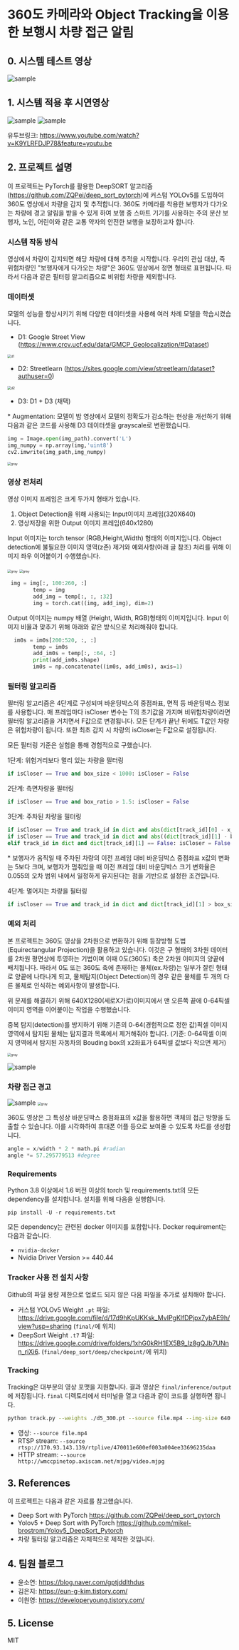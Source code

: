 # 360도 카메라와 Object Tracking을 이용한 보행시 차량 접근 알림

## 0. 시스템 테스트 영상 




![sample](/test_video.gif)

## 1. 시스템 적용 후 시연영상 

![sample](samples/sample.gif)
![sample](samples/시연결과.gif)

유투브링크: https://www.youtube.com/watch?v=K9YLRFDJP78&feature=youtu.be


## 2. 프로젝트 설명

이 프로젝트는 PyTorch를 활용한 DeepSORT 알고리즘(https://github.com/ZQPei/deep_sort_pytorch)에 커스텀 YOLOv5를 도입하여 360도 영상에서 차량을 감지 및 추적합니다. 360도 카메라를 착용한 보행자가 다가오는 차량에 경고 알림을 받을 수 있게 하여 보행 중 스마트 기기를 사용하는 주의 분산 보행자, 노인, 어린이와 같은 교통 약자의 안전한 보행을 보장하고자 합니다.

### 시스템 작동 방식

영상에서 차량이 감지되면 해당 차량에 대해 추적을 시작합니다. 우리의 관심 대상, 즉 위험차량인 "보행자에게 다가오는 차량"은 360도 영상에서 정면 형태로 표현됩니다. 따라서 다음과 같은 필터링 알고리즘으로 비위험 차량을 제외합니다.
### 데이터셋

모델의 성능을 향상시키기 위해 다양한 데이터셋을 사용해 여러 차례 모델을 학습시켰습니다.

- D1: Google Street View (https://www.crcv.ucf.edu/data/GMCP_Geolocalization/#Dataset)

<img src="samples/d1.jpg" alt="d1" style="zoom:50%;" />

- D2: Streetlearn (https://sites.google.com/view/streetlearn/dataset?authuser=0)

<img src="samples/d2.jpg" alt="d2" style="zoom:50%;" />

- D3: D1 + D3 (채택)

\* Augmentation: 모델이 밤 영상에서 모델의 정확도가 감소하는 현상을 개선하기 위해 다음과 같은 코드를 사용해 D3 데이터셋을 grayscale로 변환했습니다.

```python
img = Image.open(img_path).convert('L')
img_numpy = np.array(img,'uint8')
cv2.imwrite(img_path,img_numpy)
```

<img src="samples/gray.jpg" alt="gray" style="zoom:50%;" />

### 영상 전처리

영상 이미지 프레임은 크게 두가지 형태가 있습니다. 
1) Object Detection을 위해 사용되는 Input이미지 프레임(320X640)
2) 영상저장을 위한 Output 이미지 프레임(640x1280)

Input 이미지는 torch tensor (RGB,Height,Width) 형태의 이미지입니다. 
Object detection에 불필요한 이미지 영역(z존) 제거와 예외사항(아래 글 참조) 처리를 위해 이미지 좌우 이어붙이기 수행했습니다. 

<img src="samples/zzone.png" alt="gray" style="zoom:50%;" />
<img src="samples/exception.png" alt="gray" style="zoom:50%;" />


```python
 img = img[:, 100:260, :]
        temp = img
        add_img = temp[:, :, :32]
        img = torch.cat((img, add_img), dim=2)
```
Output 이미지는 numpy 배열 (Height, Width, RGB)형태의 이미지입니다. 
Input 이미지 비율과 맞추기 위해 아래와 같은 방식으로 처리해줘야 합니다. 

```python
  im0s = im0s[200:520, :, :]
        temp = im0s
        add_im0s = temp[:, :64, :]
        print(add_im0s.shape)
        im0s = np.concatenate((im0s, add_im0s), axis=1)
```


### 필터링 알고리즘
필터링 알고리즘은 4단계로 구성되며 바운딩박스의 중점좌표, 면적 등 바운딩박스 정보를 사용합니다. 매 프레임마다 isCloser 변수는 T의 초기값을 가지며 비위험차량이라면 필터링 알고리즘을 거치면서 F값으로 변경됩니다. 모든 단계가 끝난 뒤에도 T값인 차량은 위험차량이 됩니다. 또한 최초 감지 시 차량의 isCloser는 F값으로 설정됩니다.

모든 필터링 기준은 실험을 통해 경험적으로 구했습니다.

1단계: 위험거리보다 멀리 있는 차량을 필터링

```python
if isCloser == True and box_size < 1000: isCloser = False
```

2단계: 측면차량을 필터링

```python
if isCloser == True and box_ratio > 1.5: isCloser = False
```

3단계: 주차된 차량을 필터링

```python
if isCloser == True and track_id in dict and abs(dict[track_id][0] - x_center) > 5: isCloser = False
if isCloser == True and track_id in dict and abs((dict[track_id][1] - box_size) / dict[track_id][1]) < 0.055: isCloser = False
elif track_id in dict and dict[track_id][1] == False: isCloser = False
```

\* 보행자가 움직일 때 주차된 차량의 이전 프레임 대비 바운딩박스 중점좌표 x값의 변화는 5보다 크며, 보행자가 멈춰있을 때 이전 프레임 대비 바운딩박스 크기 변화율은 0.055의 오차 범위 내에서 일정하게 유지된다는 점을 기반으로 설정한 조건입니다.

4단계: 멀어지는 차량을 필터링

```python
if isCloser == True and track_id in dict and dict[track_id][1] > box_size: isCloser = False
```

### 예외 처리

본 프로젝트는 360도 영상을 2차원으로 변환하기 위해 등장방형 도법(Equirectangular Projection)을 활용하고 있습니다. 이것은 구 형태의 3차원 데이터를 2차원 평면상에 투영하는 기법이며 이때 0도(360도) 축은 2차원 이미지의 양끝에 배치됩니다. 따라서 0도 또는 360도 축에 존재하는 물체(ex.차량)는 일부가 잘린 형태로 양끝에 나타나게 되고, 물체탐지(Object Detection)의 경우 같은 물체를 두 개의 다른 물체로 인식하는 예외사항이 발생합니다. 


위 문제를 해결하기 위해 640X1280(세로X가로)이미지에서 맨 오른쪽 끝에 0-64픽셀 이미지 영역을 이어붙이는 작업을 수행했습니다. 

중복 탐지(detection)를 방지하기 위해 기존의 0-64(경험적으로 정한 값)픽셀 이미지 영역에서 탐지된 물체는 탐지결과 목록에서 제거해줘야 합니다. (기준: 0-64픽셀 이미지 영역에서 탐지된 자동차의 Bouding box의 x2좌표가 64픽셀 값보다 작으면 제거)

<img src="samples/예외처리.JPG" alt="gray" style="zoom:50%;" />

![sample](samples/예외처리.gif)


### 차량 접근 경고

![sample](samples/차트.gif)
<img src="samples/각도계산.PNG" alt="gray" style="zoom:50%;" />

360도 영상은 그 특성상 바운딩박스 중점좌표의 x값을 활용하면 객체의 접근 방향을 도출할 수 있습니다. 이를 시각화하여 휴대폰 어플 등으로 보여줄 수 있도록 차트를 생성합니다.

```python
angle = x/width * 2 * math.pi #radian
angle *= 57.295779513 #degree
```

### Requirements

Python 3.8 이상에서 1.6 버전 이상의 torch 및 requirements.txt의 모든 dependency를 설치합니다. 설치를 위해 다음을 실행합니다.

`pip install -U -r requirements.txt`

모든 dependency는 관련된 docker 이미지를 포함합니다. Docker requirement는 다음과 같습니다.
- `nvidia-docker`
- Nvidia Driver Version >= 440.44

### Tracker 사용 전 설치 사항

Github의 파일 용량 제한으로 업로드 되지 않은 다음 파일을 추가로 설치해야 합니다.

- 커스텀 YOLOv5 Weight `.pt` 파일: https://drive.google.com/file/d/17d9hKpUKKsk_MvIPgKlfDPjpx7ybAE9h/view?usp=sharing (`final/`에 위치)
- DeepSort Weight `.t7` 파일: https://drive.google.com/drive/folders/1xhG0kRH1EX5B9_Iz8gQJb7UNnn_riXi6. (`final/deep_sort/deep/checkpoint/`에 위치)

### Tracking

Tracking은 대부분의 영상 포맷을 지원합니다. 결과 영상은 `final/inference/output`에 저장됩니다. `final` 디렉토리에서 터미널을 열고 다음과 같이 코드를 실행하면 됩니다.

```bash
python track.py --weights ./d5_300.pt --source file.mp4 --img-size 640 --conf-thres 0.2
```

- 영상:  `--source file.mp4`
- RTSP stream:  `--source rtsp://170.93.143.139/rtplive/470011e600ef003a004ee33696235daa`
- HTTP stream:  `--source http://wmccpinetop.axiscam.net/mjpg/video.mjpg`

## 3. References

이 프로젝트는 다음과 같은 자료를 참고했습니다.

- Deep Sort with PyTorch
  https://github.com/ZQPei/deep_sort_pytorch
- Yolov5 + Deep Sort with PyTorch
  https://github.com/mikel-brostrom/Yolov5_DeepSort_Pytorch
- 차량 필터링 알고리즘은 자체적으로 제작한 것입니다. 

## 4. 팀원 블로그 

- 윤소연: https://blog.naver.com/gptjddlthdus
- 김은지: https://eun-g-kim.tistory.com/
- 이원영: https://developeryoung.tistory.com/

## 5. License 

MIT
